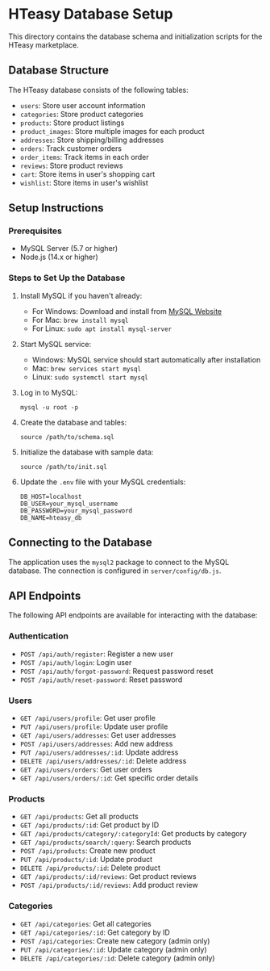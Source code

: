 # HTeasy Database Setup

This directory contains the database schema and initialization scripts for the HTeasy marketplace.

## Database Structure

The HTeasy database consists of the following tables:

- `users`: Store user account information
- `categories`: Store product categories
- `products`: Store product listings
- `product_images`: Store multiple images for each product
- `addresses`: Store shipping/billing addresses
- `orders`: Track customer orders
- `order_items`: Track items in each order
- `reviews`: Store product reviews
- `cart`: Store items in user's shopping cart
- `wishlist`: Store items in user's wishlist

## Setup Instructions

### Prerequisites

- MySQL Server (5.7 or higher)
- Node.js (14.x or higher)

### Steps to Set Up the Database

1. Install MySQL if you haven't already:
   - For Windows: Download and install from [MySQL Website](https://dev.mysql.com/downloads/installer/)
   - For Mac: `brew install mysql`
   - For Linux: `sudo apt install mysql-server`

2. Start MySQL service:
   - Windows: MySQL service should start automatically after installation
   - Mac: `brew services start mysql`
   - Linux: `sudo systemctl start mysql`

3. Log in to MySQL:
   ```
   mysql -u root -p
   ```

4. Create the database and tables:
   ```
   source /path/to/schema.sql
   ```

5. Initialize the database with sample data:
   ```
   source /path/to/init.sql
   ```

6. Update the `.env` file with your MySQL credentials:
   ```
   DB_HOST=localhost
   DB_USER=your_mysql_username
   DB_PASSWORD=your_mysql_password
   DB_NAME=hteasy_db
   ```

## Connecting to the Database

The application uses the `mysql2` package to connect to the MySQL database. The connection is configured in `server/config/db.js`.

## API Endpoints

The following API endpoints are available for interacting with the database:

### Authentication
- `POST /api/auth/register`: Register a new user
- `POST /api/auth/login`: Login user
- `POST /api/auth/forgot-password`: Request password reset
- `POST /api/auth/reset-password`: Reset password

### Users
- `GET /api/users/profile`: Get user profile
- `PUT /api/users/profile`: Update user profile
- `GET /api/users/addresses`: Get user addresses
- `POST /api/users/addresses`: Add new address
- `PUT /api/users/addresses/:id`: Update address
- `DELETE /api/users/addresses/:id`: Delete address
- `GET /api/users/orders`: Get user orders
- `GET /api/users/orders/:id`: Get specific order details

### Products
- `GET /api/products`: Get all products
- `GET /api/products/:id`: Get product by ID
- `GET /api/products/category/:categoryId`: Get products by category
- `GET /api/products/search/:query`: Search products
- `POST /api/products`: Create new product
- `PUT /api/products/:id`: Update product
- `DELETE /api/products/:id`: Delete product
- `GET /api/products/:id/reviews`: Get product reviews
- `POST /api/products/:id/reviews`: Add product review

### Categories
- `GET /api/categories`: Get all categories
- `GET /api/categories/:id`: Get category by ID
- `POST /api/categories`: Create new category (admin only)
- `PUT /api/categories/:id`: Update category (admin only)
- `DELETE /api/categories/:id`: Delete category (admin only)
